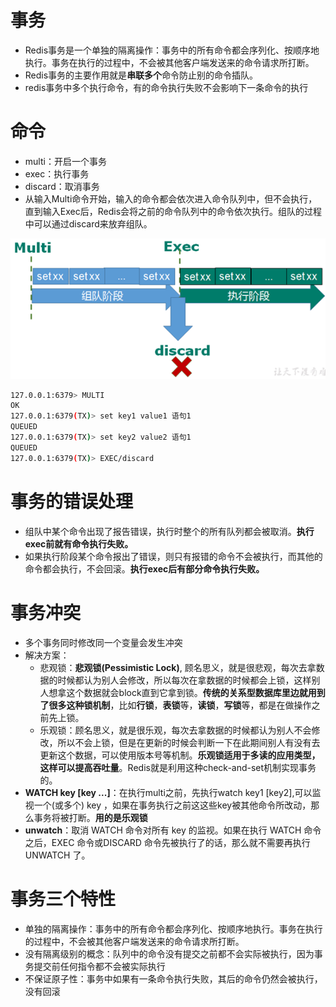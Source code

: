 # 事务

+ Redis事务是一个单独的隔离操作：事务中的所有命令都会序列化、按顺序地执行。事务在执行的过程中，不会被其他客户端发送来的命令请求所打断。
+ Redis事务的主要作用就是**串联多个**命令防止别的命令插队。
+ redis事务中多个执行命令，有的命令执行失败不会影响下一条命令的执行

# 命令

+ multi：开启一个事务
+ exec：执行事务
+ discard：取消事务
+ 从输入Multi命令开始，输入的命令都会依次进入命令队列中，但不会执行，直到输入Exec后，Redis会将之前的命令队列中的命令依次执行。组队的过程中可以通过discard来放弃组队。 

![事务](/数据库/Redis/image/事务.png)

```bash
127.0.0.1:6379> MULTI
OK
127.0.0.1:6379(TX)> set key1 value1 语句1
QUEUED
127.0.0.1:6379(TX)> set key2 value2 语句1
QUEUED
127.0.0.1:6379(TX)> EXEC/discard
```

# 事务的错误处理

+ 组队中某个命令出现了报告错误，执行时整个的所有队列都会被取消。**执行exec前就有命令执行失败。**
+ 如果执行阶段某个命令报出了错误，则只有报错的命令不会被执行，而其他的命令都会执行，不会回滚。**执行exec后有部分命令执行失败。**

# 事务冲突

+ 多个事务同时修改同一个变量会发生冲突
+ 解决方案：
  + 悲观锁：**悲观锁(Pessimistic Lock)**, 顾名思义，就是很悲观，每次去拿数据的时候都认为别人会修改，所以每次在拿数据的时候都会上锁，这样别人想拿这个数据就会block直到它拿到锁。**传统的关系型数据库里边就用到了很多这种锁机制**，比如**行锁**，**表锁**等，**读锁**，**写锁**等，都是在做操作之前先上锁。
  + 乐观锁：顾名思义，就是很乐观，每次去拿数据的时候都认为别人不会修改，所以不会上锁，但是在更新的时候会判断一下在此期间别人有没有去更新这个数据，可以使用版本号等机制。**乐观锁适用于多读的应用类型，这样可以提高吞吐量**。Redis就是利用这种check-and-set机制实现事务的。
+ **WATCH key [key ...]**：在执行multi之前，先执行watch key1 [key2],可以监视一个(或多个) key ，如果在事务执行之前这这些key被其他命令所改动，那么事务将被打断。**用的是乐观锁**
+ **unwatch**：取消 WATCH 命令对所有 key 的监视。如果在执行 WATCH 命令之后，EXEC 命令或DISCARD 命令先被执行了的话，那么就不需要再执行UNWATCH 了。

# 事务三个特性

+ 单独的隔离操作：事务中的所有命令都会序列化、按顺序地执行。事务在执行的过程中，不会被其他客户端发送来的命令请求所打断。 
+ 没有隔离级别的概念：队列中的命令没有提交之前都不会实际被执行，因为事务提交前任何指令都不会被实际执行
+ 不保证原子性：事务中如果有一条命令执行失败，其后的命令仍然会被执行，没有回滚 
